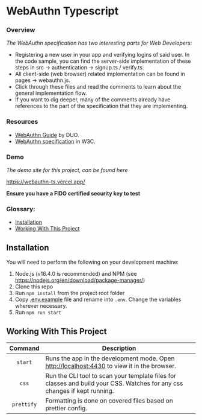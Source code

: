 # WebAuthn Typescript

### Overview

_The WebAuthn specification has two interesting parts for Web Developers:_

-   Registering a new user in your app and verifying logins of said user. In the code sample, you can find the server-side implementation of these steps in src -> authentication -> signup.ts / verify.ts.
-   All client-side (web browser) related implementation can be found in pages -> webauthn.js.
-   Click through these files and read the comments to learn about the general implementation flow.
-   If you want to dig deeper, many of the comments already have references to the part of the specification that they are implementing.

### Resources

-   [WebAuthn Guide](https://webauthn.guide/) by DUO.
-   [WebAuthn specification](https://w3c.github.io/webauthn/) in W3C.

### Demo

_The demo site for this project, can be found here_


https://webauthn-ts.vercel.app/


**Ensure you have a FIDO certified security key to test**




### Glossary:

-   [Installation](#installation)
-   [Working With This Project](#working-with-this-project)

## Installation

You will need to perform the following on your development machine:

1. Node.js (v16.4.0 is recommended) and NPM (see <https://nodejs.org/en/download/package-manager/>)
2. Clone this repo
3. Run `npm install` from the project root folder
4. Copy [.env.example](.env.example) file and rename into `.env`. Change the variables wherever necessary.
5. Run `npm run start`

## Working With This Project

|  Command   | Description                                                                                                               |
| :--------: | ------------------------------------------------------------------------------------------------------------------------- |
|  `start`   | Runs the app in the development mode. Open [http://localhost:4430](http://localhost:4430) to view it in the browser.      |
|   `css`    | Run the CLI tool to scan your template files for classes and build your CSS. Watches for any css changes if kept running. |
| `prettify` | Formatting is done on covered files based on prettier config.                                                             |
